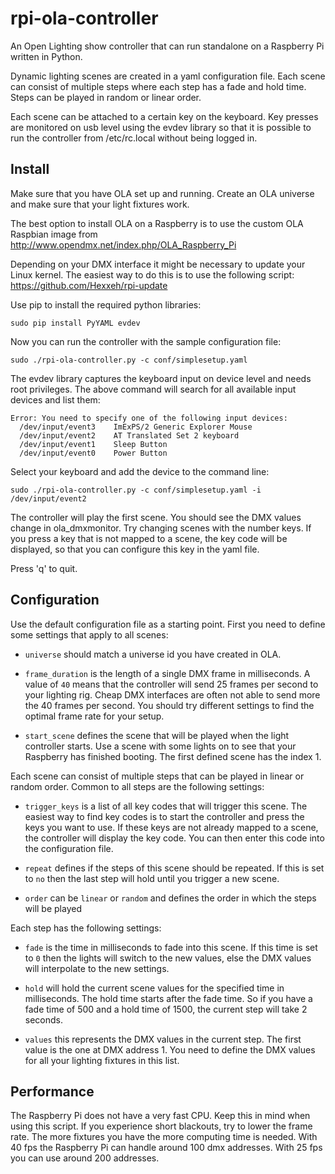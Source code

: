 rpi-ola-controller
==================

An Open Lighting show controller that can run standalone on a Raspberry Pi written in Python.

Dynamic lighting scenes are created in a yaml configuration file. Each scene can consist of multiple steps where each step has a fade and hold time. Steps can be played in random or linear order.

Each scene can be attached to a certain key on the keyboard. Key presses are monitored on usb level using the evdev library so that it is possible to run the controller from /etc/rc.local without being logged in.

Install
-------

Make sure that you have OLA set up and running. Create an OLA universe and make sure that your light fixtures work.

The best option to install OLA on a Raspberry is to use the custom OLA Raspbian image from http://www.opendmx.net/index.php/OLA_Raspberry_Pi

Depending on your DMX interface it might be necessary to update your Linux kernel. The easiest way to do this is to use the following script: https://github.com/Hexxeh/rpi-update

Use pip to install the required python libraries:

	sudo pip install PyYAML evdev
	
Now you can run the controller with the sample configuration file:

	sudo ./rpi-ola-controller.py -c conf/simplesetup.yaml
	
The evdev library captures the keyboard input on device level and needs root privileges. The above command will search for all available input devices and list them:

	Error: You need to specify one of the following input devices:
	  /dev/input/event3    ImExPS/2 Generic Explorer Mouse 
	  /dev/input/event2    AT Translated Set 2 keyboard    
	  /dev/input/event1    Sleep Button                    
	  /dev/input/event0    Power Button
	  
Select your keyboard and add the device to the command line:

	sudo ./rpi-ola-controller.py -c conf/simplesetup.yaml -i /dev/input/event2
	
The controller will play the first scene. You should see the DMX values change in ola_dmxmonitor. Try changing scenes with the number keys. If you press a key that is not mapped to a scene, the key code will be displayed, so that you can configure this key in the yaml file.

Press 'q' to quit.

Configuration
-------------

Use the default configuration file as a starting point. First you need to define some settings that apply to all scenes:

* `universe` should match a universe id you have created in OLA. 

* `frame_duration` is the length of a single DMX frame in milliseconds. A value of `40` means that the controller will send 25 frames per second to your lighting rig. Cheap DMX interfaces are often not able to send more the 40 frames per second. You should try different settings to find the optimal frame rate for your setup.

* `start_scene` defines the scene that will be played when the light controller starts. Use a scene with some lights on to see that your Raspberry has finished booting. The first defined scene has the index 1.

Each scene can consist of multiple steps that can be played in linear or random order. Common to all steps are the following settings:

* `trigger_keys` is a list of all key codes that will trigger this scene. The easiest way to find key codes is to start the controller and press the keys you want to use. If these keys are not already mapped to a scene, the controller will display the key code. You can then enter this code into the configuration file.

* `repeat` defines if the steps of this scene should be repeated. If this is set to `no` then the last step will hold until you trigger a new scene.

* `order` can be `linear` or `random` and defines the order in which the steps will be played

Each step has the following settings:

* `fade` is the time in milliseconds to fade into this scene. If this time is set to `0` then the lights will switch to the new values, else the DMX values will interpolate to the new settings.

* `hold` will hold the current scene values for the specified time in milliseconds. The hold time starts after the fade time. So if you have a fade time of 500 and a hold time of 1500, the current step will take 2 seconds.

* `values` this represents the DMX values in the current step. The first value is the one at DMX address 1. You need to define the DMX values for all your lighting fixtures in this list.

Performance
-----------

The Raspberry Pi does not have a very fast CPU. Keep this in mind when using this script. If you experience short blackouts, try to lower the frame rate. The more fixtures you have the more computing time is needed. With 40 fps the Raspberry Pi can handle around 100 dmx addresses. With 25 fps you can use around 200 addresses.
